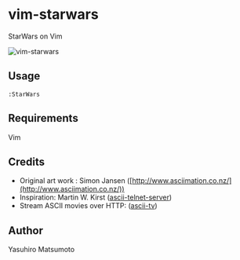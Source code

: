 # vim-starwars

StarWars on Vim

![vim-starwars](https://raw.githubusercontent.com/mattn/vim-starwars/master/screenshot.gif)

## Usage

```
:StarWars
```

## Requirements

Vim

## Credits

* Original art work : Simon Jansen ([http://www.asciimation.co.nz/](http://www.asciimation.co.nz/))
* Inspiration: Martin W. Kirst ([ascii-telnet-server](https://github.com/nitram509/ascii-telnet-server))
* Stream ASCII movies over HTTP: ([ascii-tv](https://github.com/martinraison/ascii-tv))

## Author

Yasuhiro Matsumoto

